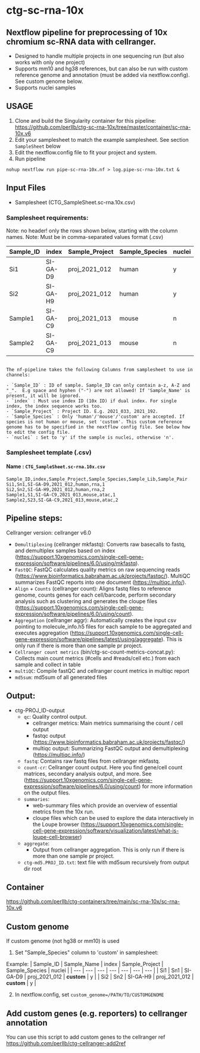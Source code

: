 # ctg-sc-rna-10x 
## Nextflow pipeline for preprocessing of 10x chromium sc-RNA data with cellranger. 

- Designed to handle multiple projects in one sequencing run (but also works with only one project)
- Supports mm10 and hg38 references, but can also be run with custom reference genome and annotation (must be added via nextflow.config). See custom genome below.
- Supports nuclei samples

## USAGE

1. Clone and build the Singularity container for this pipeline: https://github.com/perllb/ctg-sc-rna-10x/tree/master/container/sc-rna-10x.v6
2. Edit your samplesheet to match the example samplesheet. See section `SampleSheet` below
3. Edit the nextflow.config file to fit your project and system. 
4. Run pipeline 
```
nohup nextflow run pipe-sc-rna-10x.nf > log.pipe-sc-rna-10x.txt &
```

## Input Files

- Samplesheet (CTG_SampleSheet.sc-rna.10x.csv)

### Samplesheet requirements:

Note: no header! only the rows shown below, starting with the column names.
Note: Must be in comma-separated values format (.csv)

 | Sample_ID | index | Sample_Project | Sample_Species | nuclei | 
 | --- | --- | --- | --- | --- | 
 | Si1 | SI-GA-D9 | proj_2021_012 | human | y | 
 | Si2 | SI-GA-H9 | proj_2021_012 | human | y | 
 | Sample1 | SI-GA-C9 | proj_2021_013 | mouse | n | 
 | Sample2 | SI-GA-C9 | proj_2021_013 | mouse | n |

```

The nf-pipeline takes the following Columns from samplesheet to use in channels:

- `Sample_ID` : ID of sample. Sample_ID can only contain a-z, A-Z and "_".  E.g space and hyphen ("-") are not allowed! If 'Sample_Name' is present, it will be ignored. 
- `index` : Must use index ID (10x ID) if dual index. For single index, the index sequence works too.
- `Sample_Project` : Project ID. E.g. 2021_033, 2021_192.
- `Sample_Species` : Only 'human'/'mouse'/'custom' are accepted. If species is not human or mouse, set 'custom'. This custom reference genome has to be specified in the nextflow config file. See below how to edit the config file.
- `nuclei` : Set to 'y' if the sample is nuclei, otherwise 'n'. 
```

### Samplesheet template (.csv)

#### Name : `CTG_SampleSheet.sc-rna.10x.csv`
```
Sample_ID,index,Sample_Project,Sample_Species,Sample_Lib,Sample_Pair
Si1,Sn1,SI-GA-D9,2021_012,human,rna,1
Si2,Sn2,SI-GA-H9,2021_012,human,rna,2
Sample1,S1,SI-GA-C9,2021_013,mouse,atac,1
Sample2,S23,SI-GA-C9,2021_013,mouse,atac,2
``` 


## Pipeline steps:

Cellranger version: cellranger v6.0 

* `Demultiplexing` (cellranger mkfastq): Converts raw basecalls to fastq, and demultiplex samples based on index (https://support.10xgenomics.com/single-cell-gene-expression/software/pipelines/6.0/using/mkfastq).
* `FastQC`: FastQC calculates quality metrics on raw sequencing reads (https://www.bioinformatics.babraham.ac.uk/projects/fastqc/). MultiQC summarizes FastQC reports into one document (https://multiqc.info/).
* `Align` + `Counts` (cellranger count): Aligns fastq files to reference genome, counts genes for each cell/barcode, perform secondary analysis such as clustering and generates the cloupe files (https://support.10xgenomics.com/single-cell-gene-expression/software/pipelines/6.0/using/count).
* `Aggregation` (cellranger aggr): Automatically creates the input csv pointing to molecule_info.h5 files for each sample to be aggregated and executes aggregation (https://support.10xgenomics.com/single-cell-gene-expression/software/pipelines/latest/using/aggregate). This is only run if there is more than one sample pr project.
* `Cellranger count metrics` (bin/ctg-sc-count-metrics-concat.py): Collects main count metrics (#cells and #reads/cell etc.) from each sample and collect in table
* `multiQC`: Compile fastQC and cellranger count metrics in multiqc report
* `md5sum`: md5sum of all generated files


## Output:
* ctg-PROJ_ID-output
    * `qc`: Quality control output. 
        * cellranger metrics: Main metrics summarising the count / cell output 
        * fastqc output (https://www.bioinformatics.babraham.ac.uk/projects/fastqc/)
        * multiqc output: Summarizing FastQC output and demultiplexing (https://multiqc.info/)
    * `fastq`: Contains raw fastq files from cellranger mkfastq.
    * `count-cr`: Cellranger count output. Here you find gene/cell count matrices, secondary analysis output, and more. See (https://support.10xgenomics.com/single-cell-gene-expression/software/pipelines/6.0/using/count) for more information on the output files.
    * `summaries`: 
        * web-summary files which provide an overview of essential metrics from the 10x run. 
        * cloupe files which can be used to explore the data interactively in the Loupe browser (https://support.10xgenomics.com/single-cell-gene-expression/software/visualization/latest/what-is-loupe-cell-browser)  
    * `aggregate`:
        * Output from cellranger aggregation. This is only run if there is more than one sample pr project.
    * `ctg-md5.PROJ_ID.txt`: text file with md5sum recursively from output dir root    


## Container
https://github.com/perllb/ctg-containers/tree/main/sc-rna-10x/sc-rna-10x.v6

## Custom genome 

If custom genome (not hg38 or mm10) is used

1. Set "Sample_Species" column to 'custom' in samplesheet:

Example:
 | Sample_ID | Sample_Name | index | Sample_Project | Sample_Species | nuclei | 
 | --- | --- | --- | --- | --- | --- | --- | 
 | Si1 | Sn1 | SI-GA-D9 | proj_2021_012 | **custom** | y | 
 | Si2 | Sn2 | SI-GA-H9 | proj_2021_012 | **custom** | y |  
 
 2. In nextflow.config, set 
 `custom_genome=/PATH/TO/CUSTOMGENOME`
 
## Add custom genes (e.g. reporters) to cellranger annotation

You can use this script to add custom genes to the cellranger ref
https://github.com/perllb/ctg-cellranger-add2ref
